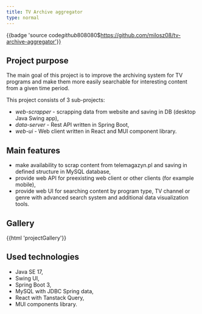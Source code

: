 ```yaml
---
title: TV Archive aggregator
type: normal
---
```


{{badge 'source code$github$808080$https://github.com/milosz08/tv-archive-aggregator'}}

## Project purpose

The main goal of this project is to improve the archiving system for TV programs and make them more easily searchable
for interesting content from a given time period.

This project consists of 3 sub-projects:

- *web-scrapper* - scrapping data from website and saving in DB (desktop Java Swing app),
- *data-server* - Rest API written in Spring Boot,
- *web-ui* - Web client written in React and MUI component library.

## Main features

- make availability to scrap content from telemagazyn.pl and saving in defined structure in MySQL database,
- provide web API for preexisting web client or other clients (for example mobile),
- provide web UI for searching content by program type, TV channel or genre with advanced search system and additional
  data visualization tools.

## Gallery

{{html 'projectGallery'}}

## Used technologies

- Java SE 17,
- Swing UI,
- Spring Boot 3,
- MySQL with JDBC Spring data,
- React with Tanstack Query,
- MUI components library.
